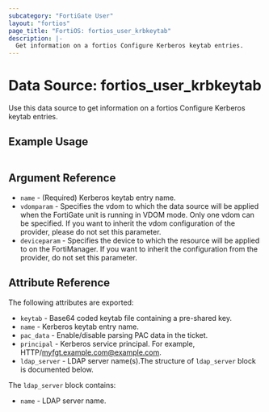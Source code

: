 ```yaml
---
subcategory: "FortiGate User"
layout: "fortios"
page_title: "FortiOS: fortios_user_krbkeytab"
description: |-
  Get information on a fortios Configure Kerberos keytab entries.
---
```


# Data Source: fortios_user_krbkeytab
Use this data source to get information on a fortios Configure Kerberos keytab entries.


## Example Usage

```hcl

```

## Argument Reference

* `name` - (Required) Kerberos keytab entry name.
* `vdomparam` - Specifies the vdom to which the data source will be applied when the FortiGate unit is running in VDOM mode. Only one vdom can be specified. If you want to inherit the vdom configuration of the provider, please do not set this parameter.
* `deviceparam` - Specifies the device to which the resource will be applied to on the FortiManager. If you want to inherit the configuration from the provider, do not set this parameter.

## Attribute Reference

The following attributes are exported:

* `keytab` - Base64 coded keytab file containing a pre-shared key.
* `name` - Kerberos keytab entry name.
* `pac_data` - Enable/disable parsing PAC data in the ticket.
* `principal` - Kerberos service principal. For example, HTTP/myfgt.example.com@example.com.
* `ldap_server` - LDAP server name(s).The structure of `ldap_server` block is documented below.

The `ldap_server` block contains:

* `name` - LDAP server name.
